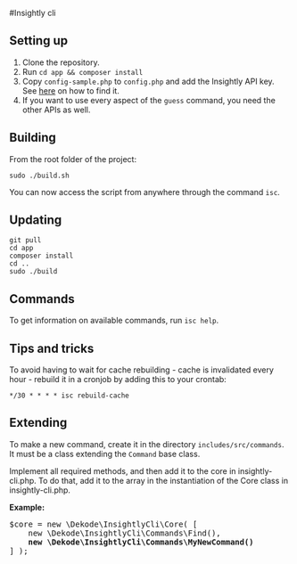 #Insightly cli
## Setting up
1.  Clone the repository.
2.  Run `cd app && composer install`
3. Copy `config-sample.php` to `config.php` and add the Insightly API key. See [here](https://support.insight.ly/hc/en-us/articles/204864594-Finding-or-resetting-your-API-key) on how to find it.
4. If you want to use every aspect of the `guess` command, you need the other APIs as well.

## Building
From the root folder of the project:

    sudo ./build.sh
 
You can now access the script from anywhere through the command `isc`. 

## Updating
    git pull
    cd app
    composer install
    cd ..
    sudo ./build
    

## Commands
To get information on available commands, run `isc help`.

## Tips and tricks
To avoid having to wait for cache rebuilding - cache is invalidated every hour - rebuild it in a cronjob by adding this to your crontab:

	*/30 * * * * isc rebuild-cache

## Extending
To make a new command, create it in the directory `includes/src/commands`. It must be a class extending the `Command` base class.

Implement all required methods, and then add it to the core in insightly-cli.php. To do that, add it to the array in the instantiation of the Core class in insightly-cli.php.

**Example:**

<pre>
$core = new \Dekode\InsightlyCli\Core( [
    new \Dekode\InsightlyCli\Commands\Find(),
    <b>new \Dekode\InsightlyCli\Commands\MyNewCommand()</b>
] );
</pre>

